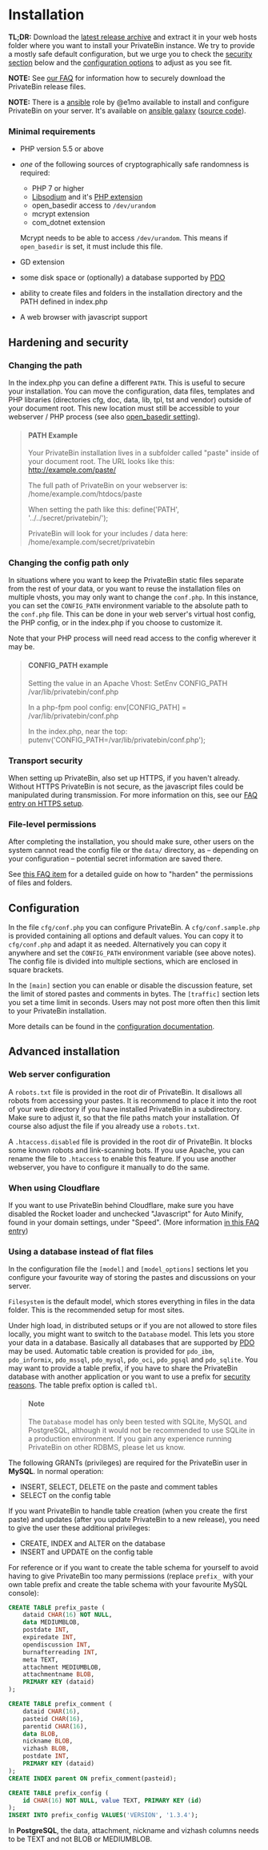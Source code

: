 # Installation

**TL;DR:** Download the
[latest release archive](https://github.com/PrivateBin/PrivateBin/releases/latest)
and extract it in your web hosts folder where you want to install your PrivateBin
instance. We try to provide a mostly safe default configuration, but we urge you to
check the [security section](#hardening-and-security) below and the [configuration
options](#configuration) to adjust as you see fit.

**NOTE:** See [our FAQ](https://github.com/PrivateBin/PrivateBin/wiki/FAQ#how-can-i-securely-clonedownload-your-project) for information how to securely download the PrivateBin release files.

**NOTE:** There is a [ansible](https://ansible.com) role by @e1mo available to install and configure PrivateBin on your server. It's available on [ansible galaxy](https://galaxy.ansible.com/e1mo/privatebin) ([source code](https://git.sr.ht/~e1mo/ansible-role-privatebin)).

### Minimal requirements

- PHP version 5.5 or above
- _one_ of the following sources of cryptographically safe randomness is required:
  - PHP 7 or higher
  - [Libsodium](https://download.libsodium.org/libsodium/content/installation/) and it's [PHP extension](https://paragonie.com/book/pecl-libsodium/read/00-intro.md#installing-libsodium)
  - open_basedir access to `/dev/urandom`
  - mcrypt extension
  - com_dotnet extension

  Mcrypt needs to be able to access `/dev/urandom`. This means if `open_basedir` is set, it must include this file.
- GD extension
- some disk space or (optionally) a database supported by [PDO](https://secure.php.net/manual/book.pdo.php)
- ability to create files and folders in the installation directory and the PATH defined in index.php
- A web browser with javascript support

## Hardening and security

### Changing the path

In the index.php you can define a different `PATH`. This is useful to secure your
installation. You can move the configuration, data files, templates and PHP
libraries (directories cfg, doc, data, lib, tpl, tst and vendor) outside of your
document root. This new location must still be accessible to your webserver / PHP
process (see also
[open_basedir setting](https://secure.php.net/manual/en/ini.core.php#ini.open-basedir)).

> #### PATH Example
> Your PrivateBin installation lives in a subfolder called "paste" inside of
> your document root. The URL looks like this:
> http://example.com/paste/
>
> The full path of PrivateBin on your webserver is:
> /home/example.com/htdocs/paste
>
> When setting the path like this:
> define('PATH', '../../secret/privatebin/');
>
> PrivateBin will look for your includes / data here:
> /home/example.com/secret/privatebin

### Changing the config path only

In situations where you want to keep the PrivateBin static files separate from the
rest of your data, or you want to reuse the installation files on multiple vhosts,
you may only want to change the `conf.php`. In this instance, you can set the
`CONFIG_PATH` environment variable to the absolute path to the `conf.php` file.
This can be done in your web server's virtual host config, the PHP config, or in
the index.php if you choose to customize it.

Note that your PHP process will need read access to the config wherever it may be.

> #### CONFIG_PATH example
> Setting the value in an Apache Vhost:
> SetEnv CONFIG_PATH /var/lib/privatebin/conf.php
>
> In a php-fpm pool config:
> env[CONFIG_PATH] = /var/lib/privatebin/conf.php
>
> In the index.php, near the top:
> putenv('CONFIG_PATH=/var/lib/privatebin/conf.php');

### Transport security

When setting up PrivateBin, also set up HTTPS, if you haven't already. Without HTTPS
PrivateBin is not secure, as the javascript files could be manipulated during transmission.
For more information on this, see our [FAQ entry on HTTPS setup](https://github.com/PrivateBin/PrivateBin/wiki/FAQ#how-should-i-setup-https).

### File-level permissions

After completing the installation, you should make sure, other users on the system cannot read the config file or the `data/` directory, as – depending on your configuration – potential secret information are saved there.

See [this FAQ item](https://github.com/PrivateBin/PrivateBin/wiki/FAQ#what-are-the-recommended-file-and-folder-permissions-for-privatebin) for a detailed guide on how to "harden" the permissions of files and folders.

## Configuration

In the file `cfg/conf.php` you can configure PrivateBin. A `cfg/conf.sample.php`
is provided containing all options and default values. You can copy it to
`cfg/conf.php` and adapt it as needed. Alternatively you can copy it anywhere and
set the `CONFIG_PATH` environment variable (see above notes). The config file is
divided into multiple sections, which are enclosed in square brackets.

In the `[main]` section you can enable or disable the discussion feature, set
the limit of stored pastes and comments in bytes. The `[traffic]` section lets
you set a time limit in seconds. Users may not post more often then this limit
to your PrivateBin installation.

More details can be found in the
[configuration documentation](https://github.com/PrivateBin/PrivateBin/wiki/Configuration).

## Advanced installation

### Web server configuration

A `robots.txt` file is provided in the root dir of PrivateBin. It disallows all
robots from accessing your pastes. It is recommend to place it into the root of
your web directory if you have installed PrivateBin in a subdirectory. Make sure
to adjust it, so that the file paths match your installation. Of course also
adjust the file if you already use a `robots.txt`.

A `.htaccess.disabled` file is provided in the root dir of PrivateBin. It blocks
some known robots and link-scanning bots. If you use Apache, you can rename the
file to `.htaccess` to enable this feature. If you use another webserver, you
have to configure it manually to do the same.

### When using Cloudflare

If you want to use PrivateBin behind Cloudflare, make sure you have disabled the Rocket
loader and unchecked "Javascript" for Auto Minify, found in your domain settings,
under "Speed". (More information
[in this FAQ entry](https://github.com/PrivateBin/PrivateBin/wiki/FAQ#user-content-how-to-make-privatebin-work-when-using-cloudflare-for-ddos-protection))

### Using a database instead of flat files

In the configuration file the `[model]` and `[model_options]` sections let you
configure your favourite way of storing the pastes and discussions on your
server.

`Filesystem` is the default model, which stores everything in files in the
data folder. This is the recommended setup for most sites.

Under high load, in distributed setups or if you are not allowed to store files
locally, you might want to switch to the `Database` model. This lets you
store your data in a database. Basically all databases that are supported by
[PDO](https://secure.php.net/manual/en/book.pdo.php) may be used. Automatic table
creation is provided for `pdo_ibm`, `pdo_informix`, `pdo_mssql`, `pdo_mysql`,
`pdo_oci`, `pdo_pgsql` and `pdo_sqlite`. You may want to provide a table prefix,
if you have to share the PrivateBin database with another application or you want
to use a prefix for
[security reasons](https://security.stackexchange.com/questions/119510/is-using-a-db-prefix-for-tables-more-secure).
The table prefix option is called `tbl`.

> #### Note
> The `Database` model has only been tested with SQLite, MySQL and PostgreSQL,
> although it would not be recommended to use SQLite in a production environment.
> If you gain any experience running PrivateBin on other RDBMS, please let us
> know.

The following GRANTs (privileges) are required for the PrivateBin user in **MySQL**. In normal operation:
- INSERT, SELECT, DELETE on the paste and comment tables
- SELECT on the config table

If you want PrivateBin to handle table creation (when you create the first paste) and updates (after you update PrivateBin to a new release), you need to give the user these additional privileges:
- CREATE, INDEX and ALTER on the database
- INSERT and UPDATE on the config table

For reference or if you want to create the table schema for yourself to avoid having to give PrivateBin too many permissions (replace
`prefix_` with your own table prefix and create the table schema with your favourite MySQL console):

```sql
CREATE TABLE prefix_paste (
    dataid CHAR(16) NOT NULL,
    data MEDIUMBLOB,
    postdate INT,
    expiredate INT,
    opendiscussion INT,
    burnafterreading INT,
    meta TEXT,
    attachment MEDIUMBLOB,
    attachmentname BLOB,
    PRIMARY KEY (dataid)
);

CREATE TABLE prefix_comment (
    dataid CHAR(16),
    pasteid CHAR(16),
    parentid CHAR(16),
    data BLOB,
    nickname BLOB,
    vizhash BLOB,
    postdate INT,
    PRIMARY KEY (dataid)
);
CREATE INDEX parent ON prefix_comment(pasteid);

CREATE TABLE prefix_config (
    id CHAR(16) NOT NULL, value TEXT, PRIMARY KEY (id)
);
INSERT INTO prefix_config VALUES('VERSION', '1.3.4');
```

In **PostgreSQL**, the data, attachment, nickname and vizhash columns needs to be TEXT and not BLOB or MEDIUMBLOB.
